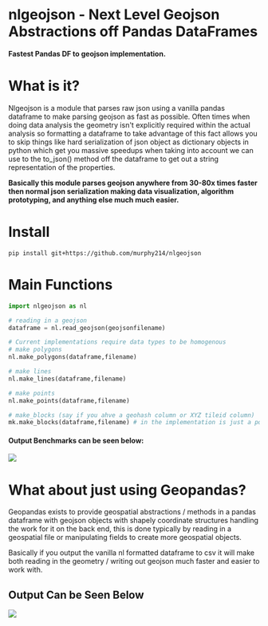 # nlgeojson - Next Level Geojson Abstractions off Pandas DataFrames 
**Fastest Pandas DF to geojson implementation.**

# What is it?
Nlgeojson is a module that parses raw json using a vanilla pandas dataframe to make parsing geojson as fast as possible. Often times when doing data analysis the geometry isn't explicitly required within the actual analysis so formatting a dataframe to take advantage of this fact allows you to skip things like hard serialization of json object as dictionary objects in python which get you massive speedups when taking into account we can use to the to_json() method off the dataframe to get out a string representation of the properties. 

**Basically this module parses geojson anywhere from 30-80x times faster then normal json serialization making data visualization, algorithm prototyping, and anything else much much easier.** 

# Install
``` 
pip install git+https://github.com/murphy214/nlgeojson
```

# Main Functions 

```python 
import nlgeojson as nl

# reading in a geojson
dataframe = nl.read_geojson(geojsonfilename)

# Current implementations require data types to be homogenous
# make polygons
nl.make_polygons(dataframe,filename)

# make lines 
nl.make_lines(dataframe,filename)

# make points 
nl.make_points(dataframe,filename)

# make_blocks (say if you ahve a geohash column or XYZ tileid column)
mk.make_blocks(dataframe,filename) # in the implementation is just a polygon but looks for the two fields
```

#### Output Benchmarks can be seen below:
![](https://cloud.githubusercontent.com/assets/10904982/22404494/e74c89b0-e5ff-11e6-92c3-f628cda9a6ae.png)

# What about just using Geopandas?

Geopandas exists to provide geospatial abstractions / methods in a pandas dataframe with geojson objects with shapely coordinate structures handling the work for it on the back end, this is done typically by reading in a geospatial file or manipulating fields to create more geospatial objects.

Basically if you output the vanilla nl formatted dataframe to csv it will make both reading in the geometry / writing out geojson much faster and easier to work with. 


## Output Can be Seen Below
![](https://cloud.githubusercontent.com/assets/10904982/22404535/a643bb22-e600-11e6-8451-f0ac7c4ad112.png)

